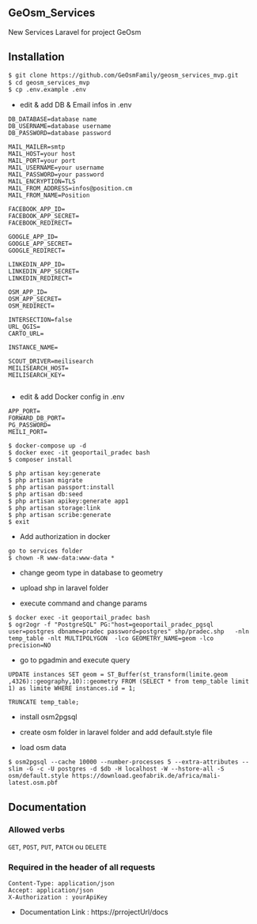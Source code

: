 ## GeOsm_Services

New Services Laravel for project GeOsm

## Installation

```sh
$ git clone https://github.com/GeOsmFamily/geosm_services_mvp.git
$ cd geosm_services_mvp
$ cp .env.example .env
```

-   edit & add DB & Email infos in .env

```
DB_DATABASE=database name
DB_USERNAME=database username
DB_PASSWORD=database password

MAIL_MAILER=smtp
MAIL_HOST=your host
MAIL_PORT=your port
MAIL_USERNAME=your username
MAIL_PASSWORD=your password
MAIL_ENCRYPTION=TLS
MAIL_FROM_ADDRESS=infos@position.cm
MAIL_FROM_NAME=Position

FACEBOOK_APP_ID=
FACEBOOK_APP_SECRET=
FACEBOOK_REDIRECT=

GOOGLE_APP_ID=
GOOGLE_APP_SECRET=
GOOGLE_REDIRECT=

LINKEDIN_APP_ID=
LINKEDIN_APP_SECRET=
LINKEDIN_REDIRECT=

OSM_APP_ID=
OSM_APP_SECRET=
OSM_REDIRECT=

INTERSECTION=false
URL_QGIS=
CARTO_URL=

INSTANCE_NAME=

SCOUT_DRIVER=meilisearch
MEILISEARCH_HOST=
MEILISEARCH_KEY=


```

-   edit & add Docker config in .env

```
APP_PORT=
FORWARD_DB_PORT=
PG_PASSWORD=
MEILI_PORT=
```

```
$ docker-compose up -d
$ docker exec -it geoportail_pradec bash
$ composer install
```

```
$ php artisan key:generate
$ php artisan migrate
$ php artisan passport:install
$ php artisan db:seed
$ php artisan apikey:generate app1
$ php artisan storage:link
$ php artisan scribe:generate
$ exit
```

-   Add authorization in docker

```
go to services folder
$ chown -R www-data:www-data *
```

-   change geom type in database to geometry

-   upload shp in laravel folder

-   execute command and change params

```
$ docker exec -it geoportail_pradec bash
$ ogr2ogr -f "PostgreSQL" PG:"host=geoportail_pradec_pgsql user=postgres dbname=pradec password=postgres" shp/pradec.shp   -nln temp_table -nlt MULTIPOLYGON  -lco GEOMETRY_NAME=geom -lco precision=NO
```

-   go to pgadmin and execute query

```
UPDATE instances SET geom = ST_Buffer(st_transform(limite.geom ,4326)::geography,10)::geometry FROM (SELECT * from temp_table limit 1) as limite WHERE instances.id = 1;

TRUNCATE temp_table;
```

-   install osm2pgsql

-   create osm folder in laravel folder and add default.style file

-   load osm data

```
$ osm2pgsql --cache 10000 --number-processes 5 --extra-attributes --slim -G -c -U postgres -d $db -H localhost -W --hstore-all -S osm/default.style https://download.geofabrik.de/africa/mali-latest.osm.pbf
```

## Documentation

### Allowed verbs

`GET`, `POST`, `PUT`, `PATCH` ou `DELETE`

### Required in the header of all requests

```
Content-Type: application/json
Accept: application/json
X-Authorization : yourApiKey
```

-   Documentation Link : https://prrojectUrl/docs
